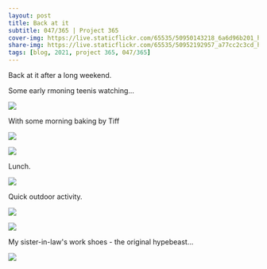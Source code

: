 ```yaml
---
layout: post
title: Back at it
subtitle: 047/365 | Project 365
cover-img: https://live.staticflickr.com/65535/50950143218_6a6d96b201_h.jpg
share-img: https://live.staticflickr.com/65535/50952192957_a77cc2c3cd_h.jpg
tags: [blog, 2021, project 365, 047/365]
---
```

Back at it after a long weekend.

Some early rmoning teenis watching...
<p class="post-img-wrap">
  <img src="https://live.staticflickr.com/65535/50949313587_a5bdda7976_h.jpg">
</p>
With some morning baking by Tiff
<p class="post-img-wrap">
  <img src="https://live.staticflickr.com/65535/50950142993_9e2d82deff_h.jpg">
</p>
<p class="post-img-wrap">
  <img src="https://live.staticflickr.com/65535/50950143593_435a080888_h.jpg">
</p>
Lunch.
<p class="post-img-wrap">
  <img src="https://live.staticflickr.com/65535/50950943607_3eb13e87dc_h.jpg">
</p>
Quick outdoor activity.
<p class="post-img-wrap">
  <img src="https://live.staticflickr.com/65535/50952192657_0957119c61_h.jpg">
</p>
<p class="post-img-wrap">
  <img src="https://live.staticflickr.com/65535/50952192957_a77cc2c3cd_h.jpg">
</p>
My sister-in-law's work shoes - the original hypebeast...
<p class="post-img-wrap">
  <img src="https://live.staticflickr.com/65535/50952094906_b2068e0ff3_h.jpg">
</p>
